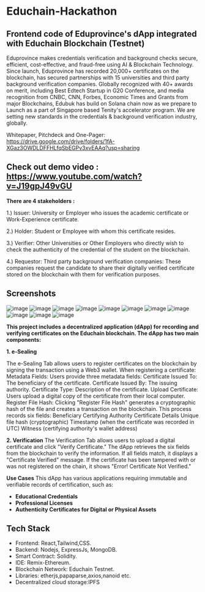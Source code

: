 # Educhain-Hackathon
## Frontend code of Eduprovince's dApp integrated with Educhain Blockchain (Testnet)

Eduprovince makes credentials verification and background checks secure, efficient, cost-effective, and fraud-free using AI & Blockchain Technology. Since launch, Eduprovince has recorded 20,000+ certificates on the blockchain, has secured partnerships with 15 universities and third party background verification companies.  Globally recognized with 40+ awards on merit, including Best Edtech Startup in G20 Conference, and media recognition from CNBC, CNN, Forbes, Economic Times and Grants from major Blockchains, Edubuk has build on Solana chain now as we prepare to Launch as a part of Singapore based Tenity's accelerator program. We are setting new standards in the credentials & background verification industry, globally.

Whitepaper, Pitchdeck and One-Pager: https://drive.google.com/drive/folders/1fA-XGaz3OWDLDFFHLfqSbEGPv3xvEAAq?usp=sharing

## Check out demo video : https://www.youtube.com/watch?v=J19gpJ49vGU

**There are 4 stakeholders :**

1.) Issuer: University or Employer who issues the academic certificate or Work-Experience certificate.

2.) Holder: Student or Employee with whom this certificate resides.

3.) Verifier: Other Universities or Other Employers who directly wish to check the authenticity of the credential of the student on the blockchain. 

4.) Requestor: Third party background verification companies: These companies request the candidate to share their digitally verified certificate stored on the blockchain with them for verification purposes.

## Screenshots
![image](https://github.com/user-attachments/assets/c7e9eb9b-4f99-4fa8-8aa9-1aa32d7f86bd)
![image](https://github.com/user-attachments/assets/c816ddb7-68af-4d08-b96f-fe3509df3db7)
![image](https://github.com/user-attachments/assets/72147c0c-4cfc-44a4-8800-b02bcdcb801e)
![image](https://github.com/user-attachments/assets/76b24731-0365-4d0e-9ce7-14a2a4700042)
![image](https://github.com/user-attachments/assets/983c59b6-e628-490b-aa30-48497fe6a370)
![image](https://github.com/user-attachments/assets/81cbd8ff-802c-4cd1-b23f-e62debb1bc11)
![image](https://github.com/user-attachments/assets/0fd8f500-a17b-4bbc-b667-458ebc398465)
![image](https://github.com/user-attachments/assets/e47ae541-5be4-4eef-a793-3bf2f37a14d8)
![image](https://github.com/user-attachments/assets/ee2d25db-1dc4-49b9-9af0-7b20078eba93)
![image](https://github.com/user-attachments/assets/cdbe9e06-ab0d-49a4-bc2a-b8f8a836682d)
![image](https://github.com/user-attachments/assets/f0ab3009-a592-495f-a298-209b40301024)



**This project includes a decentralized application (dApp) for recording and verifying certificates on the Educhain blockchain. The dApp has two main components:**

**1. e-Sealing**

The e-Sealing Tab allows users to register certificates on the blockchain by signing the transaction using a Web3 wallet. When registering a certificate:
Metadata Fields: Users provide three metadata fields:
Certificate Issued To: The beneficiary of the certificate.
Certificate Issued By: The issuing authority.
Certificate Type: Description of the certificate.
Upload Certificate: Users upload a digital copy of the certificate from their local computer.
Register File Hash: Clicking "Register File Hash" generates a cryptographic hash of the file and creates a transaction on the blockchain. This process records six fields:
Beneficiary
Certifying Authority
Certificate Details
Unique file hash (cryptographic)
Timestamp (when the certificate was recorded in UTC)
Witness (certifying authority's wallet address)

**2. Verification**
The Verification Tab allows users to upload a digital certificate and click "Verify Certificate." The dApp retrieves the six fields from the blockchain to verify the information. If all fields match, it displays a "Certificate Verified" message. If the certificate has been tampered with or was not registered on the chain, it shows "Error! Certificate Not Verified."

**Use Cases**
This dApp has various applications requiring immutable and verifiable records of certification, such as:
- **Educational Credentials**
- **Professional Licenses**
- **Authenticity Certificates for Digital or Physical Assets**

## Tech Stack
  - Frontend: React,Tailwind,CSS.
  - Backend: Nodejs, ExpressJs, MongoDB.
  - Smart Contract: Solidity.
  - IDE: Remix-Ethereum.
  - Blockchain Network: Educhain Testnet.
  - Libraries: etherjs,papaparse,axios,nanoid etc.
  - Decentralized cloud storage:IPFS
